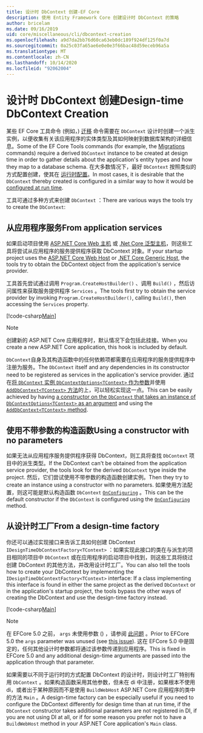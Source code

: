 ```yaml
---
title: 设计时 DbContext 创建-EF Core
description: 使用 Entity Framework Core 创建设计时 DbContext 的策略
author: bricelam
ms.date: 09/16/2019
uid: core/miscellaneous/cli/dbcontext-creation
ms.openlocfilehash: a9d7da2bb76d60ca63eb0dc189f924df125f0a7d
ms.sourcegitcommit: 0a25c03fa65ae6e0e0e3f66bac48d59eceb96a5a
ms.translationtype: MT
ms.contentlocale: zh-CN
ms.lasthandoff: 10/14/2020
ms.locfileid: "92062004"
---
```

# <a name="design-time-dbcontext-creation"></a><span data-ttu-id="fee7e-103">设计时 DbContext 创建</span><span class="sxs-lookup"><span data-stu-id="fee7e-103">Design-time DbContext Creation</span></span>

<span data-ttu-id="fee7e-104">某些 EF Core 工具命令 (例如，) [迁移][1] 命令需要在 `DbContext` 设计时创建一个派生实例，以便收集有关该应用程序的实体类型及其如何映射到数据库架构的详细信息。</span><span class="sxs-lookup"><span data-stu-id="fee7e-104">Some of the EF Core Tools commands (for example, the [Migrations][1] commands) require a derived `DbContext` instance to be created at design time in order to gather details about the application's entity types and how they map to a database schema.</span></span> <span data-ttu-id="fee7e-105">在大多数情况下，最好 `DbContext` 按照类似的方式配置创建，使其在 [运行时配置][2]。</span><span class="sxs-lookup"><span data-stu-id="fee7e-105">In most cases, it is desirable that the `DbContext` thereby created is configured in a similar way to how it would be [configured at run time][2].</span></span>

<span data-ttu-id="fee7e-106">工具可通过多种方式来创建 `DbContext` ：</span><span class="sxs-lookup"><span data-stu-id="fee7e-106">There are various ways the tools try to create the `DbContext`:</span></span>

## <a name="from-application-services"></a><span data-ttu-id="fee7e-107">从应用程序服务</span><span class="sxs-lookup"><span data-stu-id="fee7e-107">From application services</span></span>

<span data-ttu-id="fee7e-108">如果启动项目使用 [ASP.NET Core Web 主机][3] 或 [.Net Core 泛型主机][4]，则这些工具将尝试从应用程序的服务提供程序获取 DbContext 对象。</span><span class="sxs-lookup"><span data-stu-id="fee7e-108">If your startup project uses the [ASP.NET Core Web Host][3] or [.NET Core Generic Host][4], the tools try to obtain the DbContext object from the application's service provider.</span></span>

<span data-ttu-id="fee7e-109">工具首先尝试通过调用 `Program.CreateHostBuilder()` 、调用 `Build()` ，然后访问属性来获取服务提供程序 `Services` 。</span><span class="sxs-lookup"><span data-stu-id="fee7e-109">The tools first try to obtain the service provider by invoking `Program.CreateHostBuilder()`, calling `Build()`, then accessing the `Services` property.</span></span>

[!code-csharp[Main](../../../../samples/core/Miscellaneous/CommandLine/ApplicationService.cs)]

> [!NOTE]
> <span data-ttu-id="fee7e-110">创建新的 ASP.NET Core 应用程序时，默认情况下会包括此挂接。</span><span class="sxs-lookup"><span data-stu-id="fee7e-110">When you create a new ASP.NET Core application, this hook is included by default.</span></span>

<span data-ttu-id="fee7e-111">`DbContext`自身及其构造函数中的任何依赖项都需要在应用程序的服务提供程序中注册为服务。</span><span class="sxs-lookup"><span data-stu-id="fee7e-111">The `DbContext` itself and any dependencies in its constructor need to be registered as services in the application's service provider.</span></span> <span data-ttu-id="fee7e-112">通过在[将 `DbContext` 实例 `DbContextOptions<TContext>` 作为参数][5]并使用[ `AddDbContext<TContext>` 方法][6]的上，可以轻松实现这一点。</span><span class="sxs-lookup"><span data-stu-id="fee7e-112">This can be easily achieved by having [a constructor on the `DbContext` that takes an instance of `DbContextOptions<TContext>` as an argument][5] and using the [`AddDbContext<TContext>` method][6].</span></span>

## <a name="using-a-constructor-with-no-parameters"></a><span data-ttu-id="fee7e-113">使用不带参数的构造函数</span><span class="sxs-lookup"><span data-stu-id="fee7e-113">Using a constructor with no parameters</span></span>

<span data-ttu-id="fee7e-114">如果无法从应用程序服务提供程序获得 DbContext，则工具将查找 `DbContext` 项目中的派生类型。</span><span class="sxs-lookup"><span data-stu-id="fee7e-114">If the DbContext can't be obtained from the application service provider, the tools look for the derived `DbContext` type inside the project.</span></span> <span data-ttu-id="fee7e-115">然后，它们尝试使用不带参数的构造函数创建实例。</span><span class="sxs-lookup"><span data-stu-id="fee7e-115">Then they try to create an instance using a constructor with no parameters.</span></span> <span data-ttu-id="fee7e-116">如果使用方法配置，则这可能是默认构造函数 `DbContext` [`OnConfiguring`][7] 。</span><span class="sxs-lookup"><span data-stu-id="fee7e-116">This can be the default constructor if the `DbContext` is configured using the [`OnConfiguring`][7] method.</span></span>

## <a name="from-a-design-time-factory"></a><span data-ttu-id="fee7e-117">从设计时工厂</span><span class="sxs-lookup"><span data-stu-id="fee7e-117">From a design-time factory</span></span>

<span data-ttu-id="fee7e-118">你还可以通过实现接口来告诉工具如何创建 DbContext `IDesignTimeDbContextFactory<TContext>` ：如果实现此接口的类在与派生的项目相同的项目中 `DbContext` 或在应用程序的启动项目中找到，则这些工具将绕过创建 DbContext 的其他方法，并改用设计时工厂。</span><span class="sxs-lookup"><span data-stu-id="fee7e-118">You can also tell the tools how to create your DbContext by implementing the `IDesignTimeDbContextFactory<TContext>` interface: If a class implementing this interface is found in either the same project as the derived `DbContext` or in the application's startup project, the tools bypass the other ways of creating the DbContext and use the design-time factory instead.</span></span>

[!code-csharp[Main](../../../../samples/core/Miscellaneous/CommandLine/BloggingContextFactory.cs)]

> [!NOTE]
> <span data-ttu-id="fee7e-119">在 EFCore 5.0 之前， `args` 未使用参数 () ，请参阅 [此问题][8] 。</span><span class="sxs-lookup"><span data-stu-id="fee7e-119">Prior to EFCore 5.0 the `args` parameter was unused (see [this issue][8]).</span></span>
> <span data-ttu-id="fee7e-120">这在 EFCore 5.0 中是固定的，任何其他设计时参数都将通过该参数传递到应用程序。</span><span class="sxs-lookup"><span data-stu-id="fee7e-120">This is fixed in EFCore 5.0 and any additional design-time arguments are passed into the application through that parameter.</span></span>

<span data-ttu-id="fee7e-121">如果需要以不同于运行时的方式配置 DbContext 的设计时，则设计时工厂特别有用 `DbContext` 。如果构造函数采用其他参数，但未在 di 中注册，如果根本不使用 di，或者出于某种原因而不是使用 `BuildWebHost` ASP.NET Core 应用程序的类中的方法 `Main` 。</span><span class="sxs-lookup"><span data-stu-id="fee7e-121">A design-time factory can be especially useful if you need to configure the DbContext differently for design time than at run time, if the `DbContext` constructor takes additional parameters are not registered in DI, if you are not using DI at all, or if for some reason you prefer not to have a `BuildWebHost` method in your ASP.NET Core application's `Main` class.</span></span>

  [1]: xref:core/managing-schemas/migrations/index
  [2]: xref:core/miscellaneous/configuring-dbcontext
  [3]: /aspnet/core/fundamentals/host/web-host
  [4]: /aspnet/core/fundamentals/host/generic-host
  [5]: xref:core/miscellaneous/configuring-dbcontext#constructor-argument
  [6]: xref:core/miscellaneous/configuring-dbcontext#using-dbcontext-with-dependency-injection
  [7]: xref:core/miscellaneous/configuring-dbcontext#onconfiguring
  [8]: https://github.com/aspnet/EntityFrameworkCore/issues/8332
